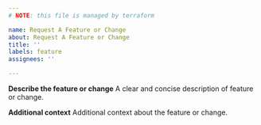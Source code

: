 ```yaml
---
# NOTE: this file is managed by terraform

name: Request A Feature or Change
about: Request A Feature or Change
title: ''
labels: feature
assignees: ''

---
```


**Describe the feature or change**
A clear and concise description of feature or change.

**Additional context**
Additional context about the feature or change.
